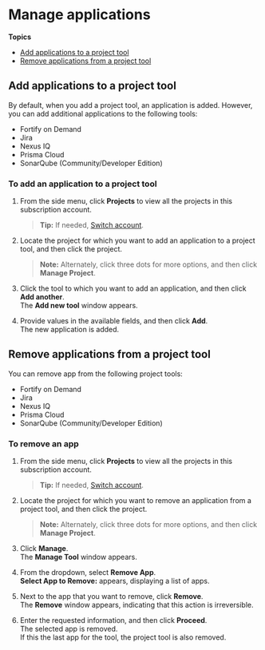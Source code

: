 # Manage applications

**Topics**

- [Add applications to a project tool](#add-applications-to-a-project-tool)
- [Remove applications from a project tool](#remove-applications-from-a-project-tool)



## Add applications to a project tool

By default, when you add a project tool, an application is added. However, you can add additional applications to the following tools:

- Fortify on Demand
- Jira
- Nexus IQ
- Prisma Cloud
- SonarQube (Community/Developer Edition)



### To add an application to a project tool

1. From the side menu, click **Projects** to view all the projects in this subscription account.  
    >**Tip:** If needed, [Switch account](manage-account).

1. Locate the project for which you want to add an application to a project tool, and then click the project.
    > **Note:** Alternately, click three dots for more options, and then click **Manage Project**.
1. Click the tool to which you want to add an application, and then click **Add another**.  
    The **Add new tool** window appears. 
1. Provide values in the available fields, and then click **Add**.    
    The new application is added.




## Remove applications from a project tool

You can remove app from the following project tools:

- Fortify on Demand
- Jira
- Nexus IQ
- Prisma Cloud
- SonarQube (Community/Developer Edition)



### To remove an app


1. From the side menu, click **Projects** to view all the projects in this subscription account.  
    >**Tip:** If needed, [Switch account](manage-account).

1. Locate the project for which you want to remove an application from a project tool, and then click the project.
    > **Note:** Alternately, click three dots for more options, and then click **Manage Project**.

1. Click **Manage**.   
    The **Manage Tool** window appears.
1. From the dropdown, select **Remove App**.  
    **Select App to Remove:** appears, displaying a list of apps. 
1. Next to the app that you want to remove, click **Remove**.  
    The **Remove** window appears, indicating that this action is irreversible.
1. Enter the requested information, and then click **Proceed**.  
    The selected app is removed.  
    If this the last app for the tool, the project tool is also removed. 

